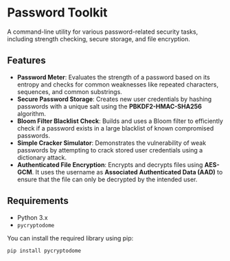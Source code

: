 # Password Toolkit

A command-line utility for various password-related security tasks, including strength checking, secure storage, and file encryption.

## Features

*   **Password Meter**: Evaluates the strength of a password based on its entropy and checks for common weaknesses like repeated characters, sequences, and common substrings.
*   **Secure Password Storage**: Creates new user credentials by hashing passwords with a unique salt using the **PBKDF2-HMAC-SHA256** algorithm.
*   **Bloom Filter Blacklist Check**: Builds and uses a Bloom filter to efficiently check if a password exists in a large blacklist of known compromised passwords.
*   **Simple Cracker Simulator**: Demonstrates the vulnerability of weak passwords by attempting to crack stored user credentials using a dictionary attack.
*   **Authenticated File Encryption**: Encrypts and decrypts files using **AES-GCM**. It uses the username as **Associated Authenticated Data (AAD)** to ensure that the file can only be decrypted by the intended user.

## Requirements

*   Python 3.x
*   `pycryptodome`

You can install the required library using pip:
```bash
pip install pycryptodome
```
